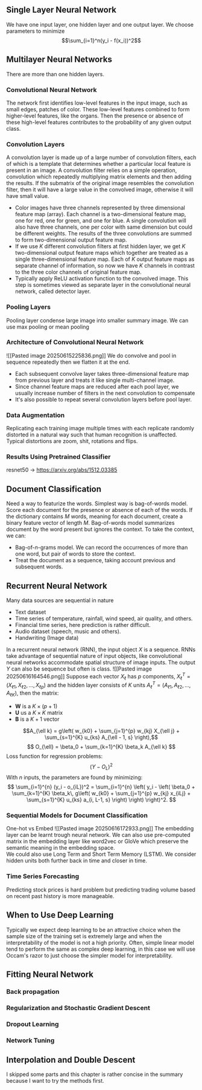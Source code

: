 ## Single Layer Neural Network
We have one input layer, one hidden layer and one output layer. We choose parameters to minimize
$$\sum_{i=1}^n(y_i - f(x_i))^2$$
## Multilayer Neural Networks
There are more than one hidden layers.
### Convolutional Neural Network
The network first identifies low-level features in the input image, such as small edges, patches of color. These low-level features combined to form higher-level features, like the organs. Then the presence or absence of these high-level features contributes to the probability of any given output class.
### Convolution Layers
A convolution layer is made up of a large number of convolution filters, each of which is a template that determines whether a particular local feature is present in an image. A convolution filter relies on a simple operation, convolution which repeatedly multiplying matrix elements and then adding the results. If the submatrix of the original image resembles the convolution filter, then it will have a large value in the convolved image, otherwise it will have small value. 
- Color images have three channels represented by three dimensional feature map (array). Each channel is a two-dimensional feature map, one for red, one for green, and one for blue. A single convolution will also have three channels, one per color with same dimension but could be different weights. The results of the three convolutions are summed to form two-dimensional output feature map.
- If we use *K* different convolution filters at first hidden layer, we get *K* two-dimensional output feature maps which together are treated as a single three-dimensional feature map. Each of *K* output feature maps as separate channel of information, so now we have *K* channels in contrast to the three color channels of original feature map. 
- Typically apply ReLU activation function to the convolved image. This step is sometimes viewed as separate layer in the convolutional neural network, called detector layer.
### Pooling Layers
Pooling layer condense large image into smaller summary image. We can use max pooling or mean pooling
### Architecture of Convolutional Neural Network
![[Pasted image 20250615225836.png]] 
We do convolve and pool in sequence repeatedly then we flatten it at the end. 
- Each subsequent convolve layer takes three-dimensional feature map from previous layer and treats it like single multi-channel image.
- Since channel feature maps are reduced after each pool layer, we usually increase number of filters in the next convolution to compensate
- It's also possible to repeat several convolution layers before pool layer.
### Data Augmentation
Replicating each training image multiple times with each replicate randomly distorted in a natural way such that human recognition is unaffected. Typical distortions are zoom, shit, rotations and flips.
### Results Using Pretrained Classifier 
resnet50 -> https://arxiv.org/abs/1512.03385
## Document Classification
Need a way to featurize the words. Simplest way is bag-of-words model. Score each document for the presence or absence of each of the words. If the dictionary contains *M* words, meaning for each document, create a binary feature vector of length *M*. Bag-of-words model summarizes document by the word present but ignores the context. To take the context, we can:
- Bag-of-*n*-grams model. We can record the occurrences of more than one word, but pair of words to store the context.
- Treat the document as a sequence, taking account previous and subsequent words.
## Recurrent Neural Network
Many data sources are sequential in nature
- Text dataset
- Time series of temperature, rainfall, wind speed, air quality, and others. 
- Financial time series, here prediction is rather difficult.
- Audio dataset (speech, music and others). 
- Handwriting (Image data)

In a recurrent neural network (RNN), the input object *X* is a sequence. RNNs take advantage of sequential nature of input objects, like convolutional neural networks accommodate spatial structure of image inputs. The output *Y* can also be sequence but often is class. 
![[Pasted image 20250616164546.png]]
Suppose each vector $X_\ell$ has *p* components, $X_\ell^T = (X_{\ell1}, X_{\ell2}, \dots, X_{\ell p})$ and the hidden layer consists of *K* units  $A_\ell^T = (A_{\ell1}, A_{\ell2}, \dots, A_{\ell K})$, then the matrix:
- **W** is a $K \times (p+1)$
- **U** us a $K \times K$ matrix
- **B** is a $K + 1$ vector 

$$A_{\ell k} = g\left( w_{k0} + \sum_{j=1}^{p} w_{kj} X_{\ell j} + \sum_{s=1}^{K} u_{ks} A_{\ell - 1, s} \right),$$
$$
O_{\ell} = \beta_0 + \sum_{k=1}^{K} \beta_k A_{\ell k}
$$
Loss function for regression problems:
$$
(Y - O_L)^2
$$
With *n* inputs, the parameters are found by minimizing:
$$
\sum_{i=1}^{n} (y_i - o_{iL})^2 
= \sum_{i=1}^{n} \left( y_i - \left( \beta_0 + \sum_{k=1}^{K} \beta_k\, g\left( w_{k0} + \sum_{j=1}^{p} w_{kj} x_{iLj} + \sum_{s=1}^{K} u_{ks} a_{i, L-1, s} \right) \right) \right)^2.
$$
### Sequential Models for Document Classification
One-hot vs Embed
![[Pasted image 20250616172933.png]]
The embedding layer can be learnt trough neural network. We can also use pre-computed matrix in the embedding layer like word2vec or GloVe which preserve the semantic meaning in the embedding space.  
We could also use Long Term and Short Term Memory (LSTM). We consider hidden units both further back in time and closer in time. 
### Time Series Forecasting
Predicting stock prices is hard problem but predicting trading volume based on recent past history is more manageable. 
## When to Use Deep Learning
Typically we expect deep learning to be an attractive choice when the sample size of the training set is extremely large and when the interpretability of the model is not a high priority. Often, simple linear model tend to perform the same as complex deep learning, in this case we will use Occam's razor to just choose the simpler model for interpretability.
## Fitting Neural Network
### Back propagation
### Regularization and Stochastic Gradient Descent
### Dropout Learning
### Network Tuning
## Interpolation and Double Descent

I skipped some parts and this chapter is rather concise in the summary because I want to try the methods first.